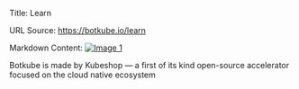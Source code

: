 Title: Learn

URL Source: https://botkube.io/learn

Markdown Content:
[![Image 1](https://cdn.prod.website-files.com/633705de6adaa38599d8e258/6338148fa3f8a509639804fa_botkube-logo.svg)](#)

Botkube is made by Kubeshop — a first of its kind open-source accelerator focused on the cloud native ecosystem
